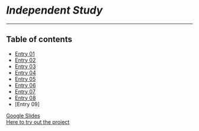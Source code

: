 # *Independent Study*
___
## Table of contents

* [Entry 01](/entries/Entry01.md)
* [Entry 02](/entries/Entry02.md)
* [Entry 03](/entries/Entry03.md)
* [Entry 04](/entries/Entry04.md)
* [Entry 05](/entries/Entry05.md)
* [Entry 06](/entries/Entry06.md)
* [Entry 07](/entries/Entry07.md)
* [Entry 08](/entries/Entry08.md)
* [Entry 09]

[Google Slides](https://docs.google.com/a/hstat.org/presentation/d/10NkGImrIqiiXb-_dCjvpyLO6i-T98S9qCZhKKGcqqsQ/edit?usp=sharing)<br>
[Here to try out the project](https://goo.gl/qoBKVb)